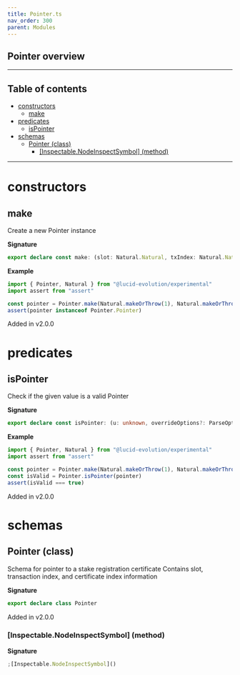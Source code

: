 ```yaml
---
title: Pointer.ts
nav_order: 300
parent: Modules
---
```


## Pointer overview

---

<h2 class="text-delta">Table of contents</h2>

- [constructors](#constructors)
  - [make](#make)
- [predicates](#predicates)
  - [isPointer](#ispointer)
- [schemas](#schemas)
  - [Pointer (class)](#pointer-class)
    - [[Inspectable.NodeInspectSymbol] (method)](#inspectablenodeinspectsymbol-method)

---

# constructors

## make

Create a new Pointer instance

**Signature**

```ts
export declare const make: (slot: Natural.Natural, txIndex: Natural.Natural, certIndex: Natural.Natural) => Pointer
```

**Example**

```ts
import { Pointer, Natural } from "@lucid-evolution/experimental"
import assert from "assert"

const pointer = Pointer.make(Natural.makeOrThrow(1), Natural.makeOrThrow(2), Natural.makeOrThrow(3))
assert(pointer instanceof Pointer.Pointer)
```

Added in v2.0.0

# predicates

## isPointer

Check if the given value is a valid Pointer

**Signature**

```ts
export declare const isPointer: (u: unknown, overrideOptions?: ParseOptions | number) => u is Pointer
```

**Example**

```ts
import { Pointer, Natural } from "@lucid-evolution/experimental"
import assert from "assert"

const pointer = Pointer.make(Natural.makeOrThrow(1), Natural.makeOrThrow(2), Natural.makeOrThrow(3))
const isValid = Pointer.isPointer(pointer)
assert(isValid === true)
```

Added in v2.0.0

# schemas

## Pointer (class)

Schema for pointer to a stake registration certificate
Contains slot, transaction index, and certificate index information

**Signature**

```ts
export declare class Pointer
```

Added in v2.0.0

### [Inspectable.NodeInspectSymbol] (method)

**Signature**

```ts
;[Inspectable.NodeInspectSymbol]()
```
